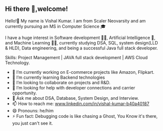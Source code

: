 ## Hi there 👋,welcome!

Hello!👋 My name is Vishal Kumar. I am from Scaler Neovarsity and am currently pursuing an MS in Computer Science 🎓

I have a huge interest in Software development 👨‍💻, Artificial Intelligence 🤖, and Machine Learning 👨‍💻, currently studying DSA, SQL, system design(LLD & HLD), Data engineering, and being a successful Java full stack developer.   

Skills:
Project Management | JAVA full stack development | AWS Cloud Technology.

- 🔭 I’m currently working on E-commerce projects like Amazon, Flipkart.
- 🌱 I’m currently learning Backend technologies 
- 👯 I’m looking to collaborate on projects and R&D.
- 🤔 I’m looking for help with developer connections and carrier opportunity.
- 💬 Ask me about DSA, Database, System Design, and Interview. 
- 📫 How to reach me: www.linkedin.com/in/vishal-kumar-b40a40187
- 😄 Pronouns: he/him
- ⚡ Fun fact: Debugging code is like chasing a Ghost, You Know it's there, you just can't see it.
